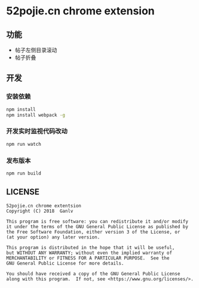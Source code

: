 # 52pojie.cn chrome extension

## 功能

* 帖子左侧目录滚动
* 帖子折叠

## 开发

### 安装依赖

```bash
npm install
npm install webpack -g
```

### 开发实时监视代码改动

```bash
npm run watch
```

### 发布版本

```bash
npm run build
```

## LICENSE

    52pojie.cn chrome extentsion
    Copyright (C) 2018  Ganlv

    This program is free software: you can redistribute it and/or modify
    it under the terms of the GNU General Public License as published by
    the Free Software Foundation, either version 3 of the License, or
    (at your option) any later version.

    This program is distributed in the hope that it will be useful,
    but WITHOUT ANY WARRANTY; without even the implied warranty of
    MERCHANTABILITY or FITNESS FOR A PARTICULAR PURPOSE.  See the
    GNU General Public License for more details.

    You should have received a copy of the GNU General Public License
    along with this program.  If not, see <https://www.gnu.org/licenses/>.
